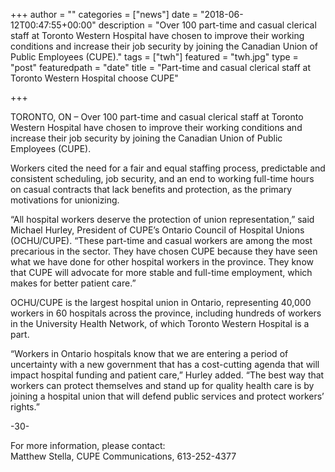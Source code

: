+++
author = ""
categories = ["news"]
date = "2018-06-12T00:47:55+00:00"
description = "Over 100 part-time and casual clerical staff at Toronto Western Hospital have chosen to improve their working conditions and increase their job security by joining the Canadian Union of Public Employees (CUPE)."
tags = ["twh"]
featured = "twh.jpg"
type = "post"
featuredpath = "date"
title = "Part-time and casual clerical staff at Toronto Western Hospital choose CUPE"

+++

TORONTO, ON – Over 100 part-time and casual clerical staff at Toronto Western Hospital have chosen to improve their working conditions and increase their job security by joining the Canadian Union of Public Employees (CUPE).

Workers cited the need for a fair and equal staffing process, predictable and consistent scheduling, job security, and an end to working full-time hours on casual contracts that lack benefits and protection, as the primary motivations for unionizing.

“All hospital workers deserve the protection of union representation,” said Michael Hurley, President of CUPE’s Ontario Council of Hospital Unions (OCHU/CUPE). “These part-time and casual workers are among the most precarious in the sector. They have chosen CUPE because they have seen what we have done for other hospital workers in the province. They know that CUPE will advocate for more stable and full-time employment, which makes for better patient care.”

OCHU/CUPE is the largest hospital union in Ontario, representing 40,000 workers in 60 hospitals across the province, including hundreds of workers in the University Health Network, of which Toronto Western Hospital is a part.

“Workers in Ontario hospitals know that we are entering a period of uncertainty with a new government that has a cost-cutting agenda that will impact hospital funding and patient care,” Hurley added. “The best way that workers can protect themselves and stand up for quality health care is by joining a hospital union that will defend public services and protect workers’ rights.”

-30-

For more information, please contact:  
Matthew Stella, CUPE Communications, 613-252-4377
